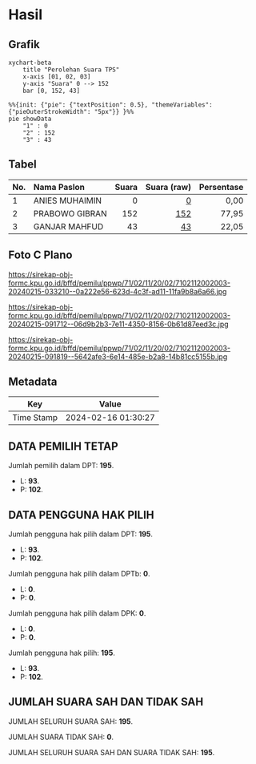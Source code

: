 # Hasil

## Grafik

```mermaid
xychart-beta
    title "Perolehan Suara TPS"
    x-axis [01, 02, 03]
    y-axis "Suara" 0 --> 152
    bar [0, 152, 43]
```

```mermaid
%%{init: {"pie": {"textPosition": 0.5}, "themeVariables": {"pieOuterStrokeWidth": "5px"}} }%%
pie showData
    "1" : 0
    "2" : 152
    "3" : 43
```

## Tabel

| No. | Nama Paslon    | Suara | Suara (raw) | Persentase |
|:--- |:-------------- | -----:| -----------:| ----------:|
| 1   | ANIES MUHAIMIN | 0     | [0][p-1]    | 0,00       |
| 2   | PRABOWO GIBRAN | 152   | [152][p-2]  | 77,95      |
| 3   | GANJAR MAHFUD  | 43    | [43][p-3]   | 22,05      |


[p-1]: https://github.com/gigit-pemilu/pemilu-2024-71-sulawesi-utara/blob/main/pilpres/hitung-suara/sub/71-sulawesi-utara/sub/02-minahasa/sub/11-sonder/sub/2002-kolongan-atas/sub/003-tps/sub/paslon-1.txt
[p-2]: https://github.com/gigit-pemilu/pemilu-2024-71-sulawesi-utara/blob/main/pilpres/hitung-suara/sub/71-sulawesi-utara/sub/02-minahasa/sub/11-sonder/sub/2002-kolongan-atas/sub/003-tps/sub/paslon-2.txt
[p-3]: https://github.com/gigit-pemilu/pemilu-2024-71-sulawesi-utara/blob/main/pilpres/hitung-suara/sub/71-sulawesi-utara/sub/02-minahasa/sub/11-sonder/sub/2002-kolongan-atas/sub/003-tps/sub/paslon-3.txt

## Foto C Plano

https://sirekap-obj-formc.kpu.go.id/bffd/pemilu/ppwp/71/02/11/20/02/7102112002003-20240215-033210--0a222e56-623d-4c3f-ad11-11fa9b8a6a66.jpg

https://sirekap-obj-formc.kpu.go.id/bffd/pemilu/ppwp/71/02/11/20/02/7102112002003-20240215-091712--06d9b2b3-7e11-4350-8156-0b61d87eed3c.jpg

https://sirekap-obj-formc.kpu.go.id/bffd/pemilu/ppwp/71/02/11/20/02/7102112002003-20240215-091819--5642afe3-6e14-485e-b2a8-14b81cc5155b.jpg


## Metadata

| Key        | Value               |
| ---------- | ------------------- |
| Time Stamp | 2024-02-16 01:30:27 |


## DATA PEMILIH TETAP

Jumlah pemilih dalam DPT: **195**.
 * L: **93**.
 * P: **102**.

## DATA PENGGUNA HAK PILIH

Jumlah pengguna hak pilih dalam DPT: **195**.
 * L: **93**.
 * P: **102**.

Jumlah pengguna hak pilih dalam DPTb: **0**.
 * L: **0**.
 * P: **0**.

Jumlah pengguna hak pilih dalam DPK: **0**.
 * L: **0**.
 * P: **0**.

Jumlah pengguna hak pilih: **195**.
 * L: **93**.
 * P: **102**.

## JUMLAH SUARA SAH DAN TIDAK SAH

JUMLAH SELURUH SUARA SAH: **195**.

JUMLAH SUARA TIDAK SAH: **0**.

JUMLAH SELURUH SUARA SAH DAN SUARA TIDAK SAH: **195**.



